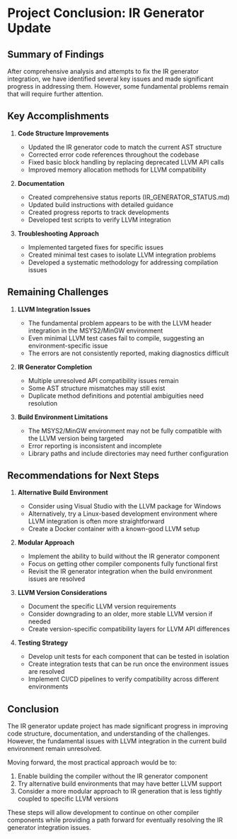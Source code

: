 # Project Conclusion: IR Generator Update

## Summary of Findings

After comprehensive analysis and attempts to fix the IR generator integration, we have identified several key issues and made significant progress in addressing them. However, some fundamental problems remain that will require further attention.

## Key Accomplishments

1. **Code Structure Improvements**
   - Updated the IR generator code to match the current AST structure
   - Corrected error code references throughout the codebase
   - Fixed basic block handling by replacing deprecated LLVM API calls
   - Improved memory allocation methods for LLVM compatibility

2. **Documentation**
   - Created comprehensive status reports (IR_GENERATOR_STATUS.md)
   - Updated build instructions with detailed guidance
   - Created progress reports to track developments
   - Developed test scripts to verify LLVM integration

3. **Troubleshooting Approach**
   - Implemented targeted fixes for specific issues
   - Created minimal test cases to isolate LLVM integration problems
   - Developed a systematic methodology for addressing compilation issues

## Remaining Challenges

1. **LLVM Integration Issues**
   - The fundamental problem appears to be with the LLVM header integration in the MSYS2/MinGW environment
   - Even minimal LLVM test cases fail to compile, suggesting an environment-specific issue
   - The errors are not consistently reported, making diagnostics difficult

2. **IR Generator Completion**
   - Multiple unresolved API compatibility issues remain
   - Some AST structure mismatches may still exist
   - Duplicate method definitions and potential ambiguities need resolution

3. **Build Environment Limitations**
   - The MSYS2/MinGW environment may not be fully compatible with the LLVM version being targeted
   - Error reporting is inconsistent and incomplete
   - Library paths and include directories may need further configuration

## Recommendations for Next Steps

1. **Alternative Build Environment**
   - Consider using Visual Studio with the LLVM package for Windows
   - Alternatively, try a Linux-based development environment where LLVM integration is often more straightforward
   - Create a Docker container with a known-good LLVM setup

2. **Modular Approach**
   - Implement the ability to build without the IR generator component
   - Focus on getting other compiler components fully functional first
   - Revisit the IR generator integration when the build environment issues are resolved

3. **LLVM Version Considerations**
   - Document the specific LLVM version requirements
   - Consider downgrading to an older, more stable LLVM version if needed
   - Create version-specific compatibility layers for LLVM API differences

4. **Testing Strategy**
   - Develop unit tests for each component that can be tested in isolation
   - Create integration tests that can be run once the environment issues are resolved
   - Implement CI/CD pipelines to verify compatibility across different environments

## Conclusion

The IR generator update project has made significant progress in improving code structure, documentation, and understanding of the challenges. However, the fundamental issues with LLVM integration in the current build environment remain unresolved.

Moving forward, the most practical approach would be to:

1. Enable building the compiler without the IR generator component
2. Try alternative build environments that may have better LLVM support
3. Consider a more modular approach to IR generation that is less tightly coupled to specific LLVM versions

These steps will allow development to continue on other compiler components while providing a path forward for eventually resolving the IR generator integration issues. 